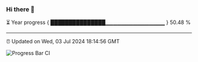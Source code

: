 ### Hi there 👋

⏳ Year progress { ███████████████▁▁▁▁▁▁▁▁▁▁▁▁▁▁▁ } 50.48 %

---

⏰ Updated on Wed, 03 Jul 2024 18:14:56 GMT

![Progress Bar CI](https://github.com/liununu/liununu/workflows/Progress%20Bar%20CI/badge.svg)
